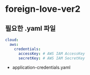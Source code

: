 # foreign-love-ver2

## 필요한 .yaml 파일
```yaml
cloud:
  aws:
    credentials:
      accessKey: # AWS IAM AccessKey
      secretKey: # AWS IAM SecretKey
```
- application-credentials.yaml